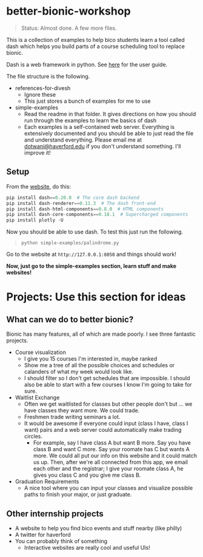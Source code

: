 # better-bionic-workshop

> Status: Almost done. A few more files.

This is a collection of examples to help bico students 
learn a tool called dash which helps you
build parts of a course scheduling tool to replace bionic.

Dash is a web framework in python.
See [here](https://plot.ly/dash/) for the user guide.

The file structure is the following.

* references-for-divesh
  * Ignore these
  * This just stores a bunch of examples for me to use
* simple-examples
  * Read the readme in that folder. It gives directions on
    how you should run through the examples to learn the basics of 
    dash
  * Each examples is a self-contained web server.
    Everything is extensively documented and you should be able
    to just read the file and understand everything.
    Please email me at dotwani@haverford.edu if you don't 
    understand something. I'll improve it!


## Setup

From the [website](https://plot.ly/dash/installation), 
do this:

```python
pip install dash==0.20.0  # The core dash backend
pip install dash-renderer==0.11.3  # The dash front-end
pip install dash-html-components==0.8.0  # HTML components
pip install dash-core-components==0.18.1  # Supercharged components
pip install plotly -U
```

Now you should be able to use dash.
To test this just run the following.

> `python simple-examples/palindrome.py`


Go to the website at `http://127.0.0.1:8050` and things should work!

**Now, just go to the simple-examples section, learn stuff and make websites!**


# Projects: Use this section for ideas

## What can we do to better bionic?

Bionic has many features, all of which are made poorly.
I see three fantastic projects.

* Course visualization
  * I give you 15 courses I'm interested in, maybe ranked
  * Show me a tree of all the possible choices and schedules 
    or calanders of what my week would look like.
  * I should filter so I don't get schedules that 
    are impossible. I should also be able to start with a few 
    courses I know I'm going to take for sure.
* Waitlist Exchange
  * Often we get waitlisted for classes but other people don't
    but ... we have classes they want more. We could trade.
  * Freshmen trade writing seminars a lot.
  * It would be awesome if everyone could input 
    (class I have, class I want) pairs and a web server could
    automatically make trading circles. 
    * For example, say I have class A but want B more. 
      Say you have class B and want C more.
      Say your roomate has C but wants A more.
      We could all put our info on this website and it could match us up.
      Then, after we're all connected from this app, we email each other 
      and the registrar;
      I give your roomate class A, he gives you class C and you give me class B.
* Graduation Requirements
  * A nice tool where you can input your classes and 
    visualize possible paths to finish your major, or just graduate.
      


## Other internship projects

* A website to help you find bico events and stuff nearby (like philly)
* A twitter for haverford
* You can probably think of something
  * Interactive websites are really cool and useful UIs!

















